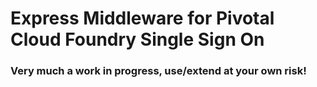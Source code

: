 # Express Middleware for Pivotal Cloud Foundry Single Sign On

### Very much a work in progress, use/extend at your own risk!
